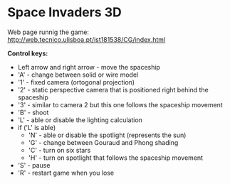 # Space Invaders 3D

Web page runnig the game: http://web.tecnico.ulisboa.pt/ist181538/CG/index.html

**Control keys:**
* Left arrow and right arrow - move the spaceship
* 'A' - change between solid or wire model
* '1' - fixed camera (ortogonal projection)
* '2' - static perspective camera that is positioned right behind the spaceship
* '3' - similar to camera 2 but this one follows the spaceship movement
* 'B' - shoot
* 'L' - able or disable the lighting calculation
* if ('L' is able)
   * 'N' - able or disable the spotlight (represents the sun)
   * 'G' - change between Gouraud and Phong shading
   * 'C' - turn on six stars 
   * 'H' - turn on spotlight that follows the spaceship movement
* 'S' - pause
* 'R' - restart game when you lose
